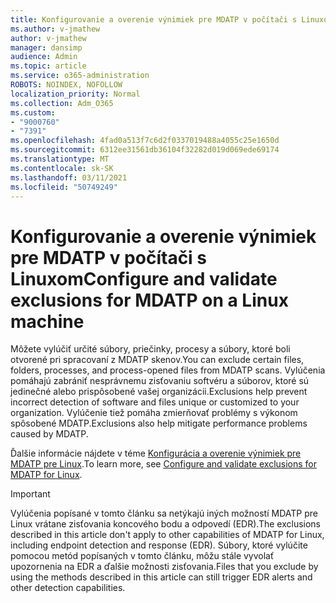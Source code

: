 ```yaml
---
title: Konfigurovanie a overenie výnimiek pre MDATP v počítači s Linuxom
ms.author: v-jmathew
author: v-jmathew
manager: dansimp
audience: Admin
ms.topic: article
ms.service: o365-administration
ROBOTS: NOINDEX, NOFOLLOW
localization_priority: Normal
ms.collection: Adm_O365
ms.custom:
- "9000760"
- "7391"
ms.openlocfilehash: 4fad0a513f7c6d2f0337019488a4055c25e1650d
ms.sourcegitcommit: 6312ee31561db36104f32282d019d069ede69174
ms.translationtype: MT
ms.contentlocale: sk-SK
ms.lasthandoff: 03/11/2021
ms.locfileid: "50749249"
---
```

# <a name="configure-and-validate-exclusions-for-mdatp-on-a-linux-machine"></a><span data-ttu-id="2aedd-102">Konfigurovanie a overenie výnimiek pre MDATP v počítači s Linuxom</span><span class="sxs-lookup"><span data-stu-id="2aedd-102">Configure and validate exclusions for MDATP on a Linux machine</span></span>

<span data-ttu-id="2aedd-103">Môžete vylúčiť určité súbory, priečinky, procesy a súbory, ktoré boli otvorené pri spracovaní z MDATP skenov.</span><span class="sxs-lookup"><span data-stu-id="2aedd-103">You can exclude certain files, folders, processes, and process-opened files from MDATP scans.</span></span> <span data-ttu-id="2aedd-104">Vylúčenia pomáhajú zabrániť nesprávnemu zisťovaniu softvéru a súborov, ktoré sú jedinečné alebo prispôsobené vašej organizácii.</span><span class="sxs-lookup"><span data-stu-id="2aedd-104">Exclusions help prevent incorrect detection of software and files unique or customized to your organization.</span></span> <span data-ttu-id="2aedd-105">Vylúčenie tiež pomáha zmierňovať problémy s výkonom spôsobené MDATP.</span><span class="sxs-lookup"><span data-stu-id="2aedd-105">Exclusions also help mitigate performance problems caused by MDATP.</span></span>

<span data-ttu-id="2aedd-106">Ďalšie informácie nájdete v téme [Konfigurácia a overenie výnimiek pre MDATP pre Linux](https://go.microsoft.com/fwlink/?linkid=2144517).</span><span class="sxs-lookup"><span data-stu-id="2aedd-106">To learn more, see [Configure and validate exclusions for MDATP for Linux](https://go.microsoft.com/fwlink/?linkid=2144517).</span></span>

> [!IMPORTANT]
> <span data-ttu-id="2aedd-107">Vylúčenia popísané v tomto článku sa netýkajú iných možností MDATP pre Linux vrátane zisťovania koncového bodu a odpovedí (EDR).</span><span class="sxs-lookup"><span data-stu-id="2aedd-107">The exclusions described in this article don't apply to other capabilities of MDATP for Linux, including endpoint detection and response (EDR).</span></span> <span data-ttu-id="2aedd-108">Súbory, ktoré vylúčite pomocou metód popísaných v tomto článku, môžu stále vyvolať upozornenia na EDR a ďalšie možnosti zisťovania.</span><span class="sxs-lookup"><span data-stu-id="2aedd-108">Files that you exclude by using the methods described in this article can still trigger EDR alerts and other detection capabilities.</span></span>
